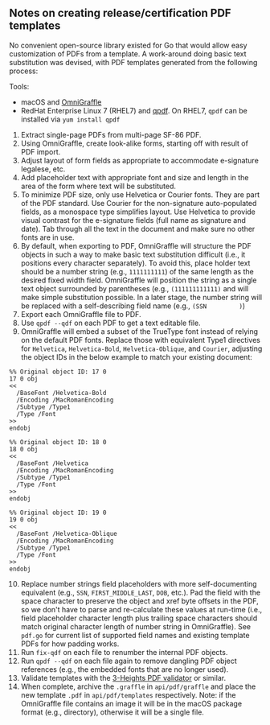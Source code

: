 ## Notes on creating release/certification PDF templates

No convenient open-source library existed for Go that would allow easy customization of PDFs from a template. A work-around doing basic text substitution was devised, with PDF templates generated from the following process:

Tools:
* macOS and [OmniGraffle](https://itunes.apple.com/us/app/omnigraffle-7/id1142578753?mt=12)
* RedHat Enterprise Linux 7 (RHEL7) and [qpdf](https://github.com/qpdf/qpdf). On RHEL7, `qpdf` can be installed via `yum install qpdf`

1. Extract single-page PDFs from multi-page SF-86 PDF.
2. Using OmniGraffle, create look-alike forms, starting off with result of PDF import.
3. Adjust layout of form fields as appropriate to accommodate e-signature legalese, etc.
4. Add placeholder text with appropriate font and size and length in the area of the form where text will be substituted.
5. To minimize PDF size, only use Helvetica or Courier fonts. They are part of the PDF standard. Use Courier for the non-signature auto-populated fields, as a monospace type simplifies layout. Use Helvetica to provide visual contrast for the e-signature fields (full name as signature and date). Tab through all the text in the document and make sure no other fonts are in use.
6. By default, when exporting to PDF, OmniGraffle will structure the PDF objects in such a way to make basic text substitution difficult (i.e., it positions every character separately). To avoid this, place holder text should be a number string (e.g., `1111111111`) of the same length as the desired fixed width field. OmniGraffle will position the string as a single text object surrounded by parentheses (e.g., `(111111111111)` and will make simple substitution possible. In a later stage, the number string will be replaced with a self-describing field name (e.g., `(SSN         )`)
7. Export each OmniGraffle file to PDF.
8. Use `qpdf --qdf` on each PDF to get a text editable file.
9. OmniGraffle will embed a subset of the TrueType font instead of relying on the default PDF fonts. Replace those with equivalent Type1 directives for `Helvetica`, `Helvetica-Bold`, `Helvetica-Oblique`, and `Courier`, adjusting the object IDs in the below example to match your existing document:
```
%% Original object ID: 17 0
17 0 obj
<<
  /BaseFont /Helvetica-Bold
  /Encoding /MacRomanEncoding
  /Subtype /Type1
  /Type /Font
>>
endobj

%% Original object ID: 18 0
18 0 obj
<<
  /BaseFont /Helvetica
  /Encoding /MacRomanEncoding
  /Subtype /Type1
  /Type /Font
>>
endobj

%% Original object ID: 19 0
19 0 obj
<<
  /BaseFont /Helvetica-Oblique
  /Encoding /MacRomanEncoding
  /Subtype /Type1
  /Type /Font
>>
endobj
```
10. Replace number strings field placeholders with more self-documenting equivalent (e.g., `SSN`, `FIRST_MIDDLE_LAST`, `DOB`, etc.). Pad the field with the space character to preserve the object and xref byte offsets in the PDF, so we don't have to parse and re-calculate these values at run-time (i.e., field placeholder character length plus trailing space characters should match original character length of number string in OmniGraffle). See `pdf.go` for current list of supported field names and existing template PDFs for how padding works.
11. Run `fix-qdf` on each file to renumber the internal PDF objects.
12. Run `qpdf --qdf` on each file again to remove dangling PDF object references (e.g., the embedded fonts that are no longer used).
13. Validate templates with the [3-Heights PDF validator](https://www.pdf-online.com/osa/validate.aspx) or similar.
14. When complete, archive the `.graffle` in `api/pdf/graffle` and place the new template `.pdf` in `api/pdf/templates` respectively. Note: if the OmniGraffle file contains an image it will be in the macOS package format (e.g., directory), otherwise it will be a single file.
